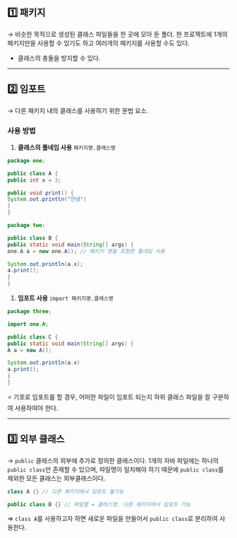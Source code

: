 ## 1️⃣ 패키지

→ 비슷한 목적으로 생성된 클래스 파일들을 한 곳에 모아 둔 폴더. 한 프로젝트에 1개의 패키지만을 사용할 수 있기도 하고 여러개의 패키지를 사용할 수도 있다.

- 클래스의 충돌을 방지할 수 있다.

---

## 2️⃣ 임포트

→ 다른 패키지 내의 클래스를 사용하기 위한 문법 요소.

### 사용 방법

1. **클래스의 풀네임 사용** `패키지명.클래스명` 

```java
package one;

public class A {
public int x = 3;

public void print() {
System.out.println("안녕")
}
}
```

```java
package two;

public class B {
public static void main(String[] args) {
one.A a = new one.A(); // 패키지 명을 포함한 풀네임 사용

System.out.println(a.x);
a.print();
}
}
```

1. **임포트 사용** `import 패키지명.클래스명`

```java
package three;

import one.A;

public class C {
public static void main(String[] args) {
A a = new A();

System.out.println(a.x)
a.print();
}
}
```

⭐ 기호로 임포트를 할 경우, 어떠한 파일이 임포트 되는지 하위 클래스 파일을 잘 구분하여 사용하여야 한다. 

---

## 3️⃣ 외부 클래스

→ `public` 클래스의 외부에 추가로 정의한 클래스이다. 1개의 자바 파일에는 하나의 `public class`만 존재할 수 있으며, 파일명이 일치해야 하기 때문에 `public class`를 제외한 모든 클래스는 외부클래스이다.

```java
class A {} // 다른 패키지에서 임포트 불가능

public class B {} // 파일명 = 클래스명, 다른 패키지에서 임포트 가능
```

⇒ `class A`를 사용하고자 하면 새로운 파일을 만들어서 `public class`로 분리하여 사용한다.